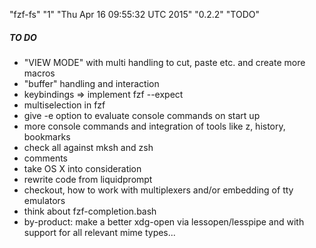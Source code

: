 "fzf-fs" "1" "Thu Apr 16 09:55:32 UTC 2015" "0.2.2" "TODO"

##### TO DO

- "VIEW MODE" with multi handling to cut, paste etc. and create more macros
- "buffer" handling and interaction
- keybindings => implement fzf --expect
- multiselection in fzf
- give -e option to evaluate console commands on start up
- more console commands and integration of tools like z, history, bookmarks
- check all against mksh and zsh
- comments
- take OS X into consideration
- rewrite code from liquidprompt
- checkout, how to work with multiplexers and/or embedding of tty emulators
- think about fzf-completion.bash
- by-product: make a better xdg-open via lessopen/lesspipe and with support for all relevant mime types...
